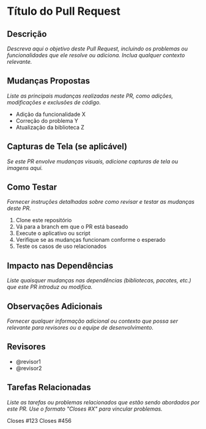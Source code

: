 # Título do Pull Request

## Descrição
_Descreva aqui o objetivo deste Pull Request, incluindo os problemas ou funcionalidades que ele resolve ou adiciona. Inclua qualquer contexto relevante._

## Mudanças Propostas
_Liste as principais mudanças realizadas neste PR, como adições, modificações e exclusões de código._

- Adição da funcionalidade X
- Correção do problema Y
- Atualização da biblioteca Z

## Capturas de Tela (se aplicável)
_Se este PR envolve mudanças visuais, adicione capturas de tela ou imagens aqui._

## Como Testar
_Fornecer instruções detalhadas sobre como revisar e testar as mudanças deste PR._

1. Clone este repositório
2. Vá para a branch em que o PR está baseado
3. Execute o aplicativo ou script
4. Verifique se as mudanças funcionam conforme o esperado
5. Teste os casos de uso relacionados

## Impacto nas Dependências
_Liste quaisquer mudanças nas dependências (bibliotecas, pacotes, etc.) que este PR introduz ou modifica._

## Observações Adicionais
_Fornecer qualquer informação adicional ou contexto que possa ser relevante para revisores ou a equipe de desenvolvimento._

## Revisores
- @revisor1
- @revisor2

## Tarefas Relacionadas
_Liste as tarefas ou problemas relacionados que estão sendo abordados por este PR. Use o formato "Closes #X" para vincular problemas._

Closes #123
Closes #456
